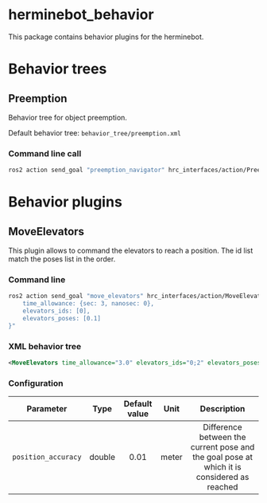 # herminebot_behavior

This package contains behavior plugins for the herminebot.

# Behavior trees

## Preemption

Behavior tree for object preemption.

Default behavior tree: `behavior_tree/preemption.xml`

### Command line call

```bash
ros2 action send_goal "preemption_navigator" hrc_interfaces/action/Preempt '{}'
```

# Behavior plugins

## MoveElevators

This plugin allows to command the elevators to reach a position. The id list match the poses list in the order.

### Command line

```bash
ros2 action send_goal "move_elevators" hrc_interfaces/action/MoveElevators "{
    time_allowance: {sec: 3, nanosec: 0}, 
    elevators_ids: [0],
    elevators_poses: [0.1]
}"
```

### XML behavior tree

```xml
<MoveElevators time_allowance="3.0" elevators_ids="0;2" elevators_poses="0.1;9"/>
```

### Configuration

|      Parameter      |  Type  | Default value | Unit  |                                        Description                                         |
|:-------------------:|:------:|:-------------:|:-----:|:------------------------------------------------------------------------------------------:|
| `position_accuracy` | double |     0.01      | meter | Difference between the current pose and the goal pose at which it is considered as reached |
